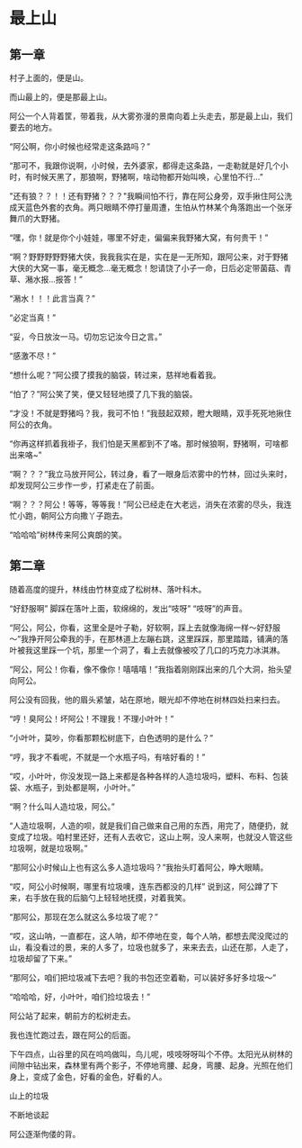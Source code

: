 # 最上山



## 第一章

村子上面的，便是山。

而山最上的，便是那最上山。



阿公一个人背着筐，带着我，从大雾弥漫的景南向着上头走去，那是最上山，我们要去的地方。

“阿公啊，你小时候也经常走这条路吗？”

“那可不，我跟你说啊，小时候，去外婆家，都得走这条路，一走勒就是好几个小时，有时候天黑了，那狼啊，野猪啊，啥动物都开始叫唤，心里怕不行...”

"还有狼？？！！还有野猪？？？"我瞬间怕不行，靠在阿公身旁，双手揪住阿公洗成天蓝色外套的衣角。两只眼睛不停打量周遭，生怕从竹林某个角落跑出一个张牙舞爪的大野猪。

“嘿，你！就是你个小娃娃，哪里不好走，偏偏来我野猪大窝，有何贵干！”

“啊？野野野野野猪大侠，我我我实在是，实在是一无所知，跟阿公来，对于野猪大侠的大窝一事，毫无概念...毫无概念！恕请饶了小子一命，日后必定带菌菇、青草、潲水报...报答！”

“潲水！！！此言当真？”

“必定当真！”

“妥，今日放汝一马。切勿忘记汝今日之言。”

“感激不尽！”

“想什么呢？”阿公摸了摸我的脑袋，转过来，慈祥地看着我。

“怕了？”阿公笑了笑，便又轻轻地摸了几下我的脑袋。

“才没！不就是野猪吗？我，我可不怕！”我鼓起双颊，瞪大眼睛，双手死死地揪住阿公的衣角。

“你再这样抓着我褂子，我们怕是天黑都到不了咯。那时候狼啊，野猪啊，可啥都出来咯~”

“啊？？？”我立马放开阿公，转过身，看了一眼身后浓雾中的竹林，回过头来时，却发现阿公三步作一步，打紧走在了前面。

“啊？？？阿公！等等，等等我！”阿公已经走在大老远，消失在浓雾的尽头，我连忙小跑，朝阿公方向撒丫子跑去。

“哈哈哈”树林传来阿公爽朗的笑。







## 第二章



随着高度的提升，林线由竹林变成了松树林、落叶科木。

“好舒服啊” 脚踩在落叶上面，软绵绵的，发出“吱呀” “吱呀”的声音。

“阿公，阿公，你看，这里全是叶子勒，好软啊，踩上去就像海绵一样～好舒服～”我挣开阿公牵我的手，在那林道上左蹦右跳，这里踩踩，那里踏踏，铺满的落叶被我这里踩一个坑，那里一个洞了，看上去就像被咬了几口的巧克力冰淇淋。

“阿公，阿公！你看，像不像你！嘻嘻嘻！”我指着刚刚踩出来的几个大洞，抬头望向阿公。

阿公没有回我，他的眉头紧皱，站在原地，眼光却不停地在树林四处扫来扫去。

“哼！臭阿公！坏阿公！不理我！不理小叶叶！”

“小叶叶，莫吵，你看那颗松树底下，白色透明的是什么？”

“哼，我才不看呢，不就是一个水瓶子吗，有啥好看的！”

“哎，小叶叶，你没发现一路上来都是各种各样的人造垃圾吗，塑料、布料、包装袋、水瓶子，到处都是啊，小叶叶。”

“啊？什么叫人造垃圾，阿公。”

“人造垃圾啊，人造的呗，就是我们自己做来自己用的东西，用完了，随便扔，就变成了垃圾。咱村里还好，还有人去收它，这山上啊，没人来啊，也就没人管这些垃圾啊，就是垃圾啊。”

“那阿公小时候山上也有这么多人造垃圾吗？”我抬头盯着阿公，睁大眼睛。

“哎，阿公小时候啊，哪里有垃圾噢，连东西都没的几样” 说到这，阿公蹲了下来，右手放在我的后脑勺上轻轻地抚摸，对着我笑。

“那阿公，那现在怎么就这么多垃圾了呢？”

“哎，这山呐，一直都在，这人呐，却不停地在变，每个人呐，都想去爬没爬过的山，看没看过的景，来的人多了，垃圾也就多了，来来去去，山还在那，人走了，垃圾却留了下来。”

“那阿公，咱们把垃圾减下去吧？我的书包还空着勒，可以装好多好多垃圾～”

“哈哈哈，好，小叶叶，咱们捡垃圾去！”

阿公站了起来，朝前方的松树走去。

我也连忙跑过去，跟在阿公的后面。

下午四点，山谷里的风在呜呜做叫，鸟儿呢，吱吱呀呀叫个不停。太阳光从树林的间隙中钻出来，森林里有两个影子，不停地弯腰、起身，弯腰、起身。光照在他们身上，变成了金色，好看的金色，好看的人。























山上的垃圾

不断地谈起

阿公逐渐佝偻的背。



